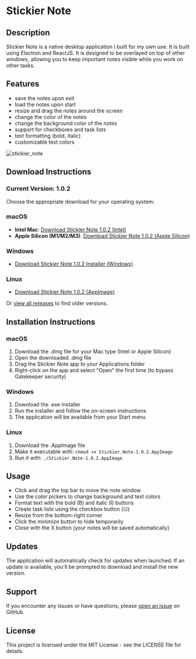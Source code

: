 # Stickier Note

## Description

Stickier Note is a native desktop application I built for my own use.
It is built using Electron and ReactJS. It is designed to be overlayed on top of other windows, allowing you to keep important notes visible while you work on other tasks.

## Features

- save the notes upon exit
- load the notes upon start
- resize and drag the notes around the screen
- change the color of the notes
- change the background color of the notes
- support for checkboxes and task lists
- text formatting (bold, italic)
- customizable text colors

![stickier_note](https://github.com/user-attachments/assets/f14dd57b-8d2a-46f7-aebf-bfdafa96f891)

## Download Instructions

### Current Version: 1.0.2

Choose the appropriate download for your operating system:

### macOS
- **Intel Mac**: [Download Stickier Note 1.0.2 (Intel)](https://github.com/ejsinfuego/stickier-note/releases/download/v1.0.2/Stickier.Note-1.0.2-mac-x64.dmg)
- **Apple Silicon (M1/M2/M3)**: [Download Stickier Note 1.0.2 (Apple Silicon)](https://github.com/ejsinfuego/stickier-note/releases/download/v1.0.2/Stickier.Note-1.0.2-mac-arm64.dmg)

### Windows
- [Download Stickier Note 1.0.2 Installer (Windows)](https://github.com/ejsinfuego/stickier-note/releases/download/v1.0.2/Stickier.Note.Setup.1.0.2.exe)

### Linux
- [Download Stickier Note 1.0.2 (AppImage)](https://github.com/ejsinfuego/stickier-note/releases/download/v1.0.2/Stickier.Note-1.0.2.AppImage)

Or [view all releases](https://github.com/ejsinfuego/stickier-note/releases) to find older versions.

## Installation Instructions

### macOS
1. Download the .dmg file for your Mac type (Intel or Apple Silicon)
2. Open the downloaded .dmg file
3. Drag the Stickier Note app to your Applications folder
4. Right-click on the app and select "Open" the first time (to bypass Gatekeeper security)

### Windows
1. Download the .exe installer
2. Run the installer and follow the on-screen instructions
3. The application will be available from your Start menu

### Linux
1. Download the .AppImage file
2. Make it executable with: `chmod +x Stickier.Note-1.0.2.AppImage`
3. Run it with: `./Stickier.Note-1.0.2.AppImage`

## Usage

- Click and drag the top bar to move the note window
- Use the color pickers to change background and text colors
- Format text with the bold (B) and italic (I) buttons
- Create task lists using the checkbox button (☑)
- Resize from the bottom-right corner
- Click the minimize button to hide temporarily
- Close with the X button (your notes will be saved automatically)

## Updates

The application will automatically check for updates when launched. If an update is available, you'll be prompted to download and install the new version.

## Support

If you encounter any issues or have questions, please [open an issue](https://github.com/ejsinfuego/stickier-note/issues) on GitHub.

## License

This project is licensed under the MIT License - see the LICENSE file for details.
